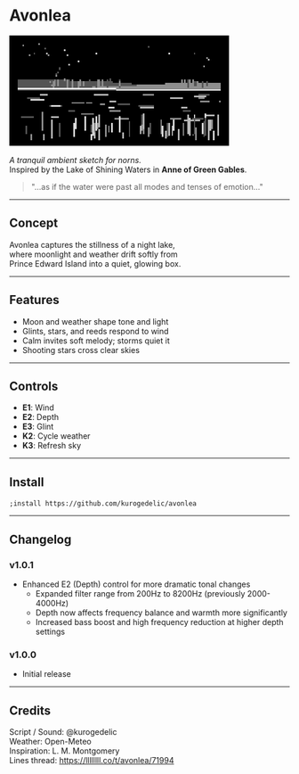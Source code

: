 # Avonlea

![cover](cover.png)

_A tranquil ambient sketch for norns._  
Inspired by the Lake of Shining Waters in **Anne of Green Gables**.

> "...as if the water were past all modes and tenses of emotion..."

---

## Concept

Avonlea captures the stillness of a night lake,  
where moonlight and weather drift softly from  
Prince Edward Island into a quiet, glowing box.

---

## Features

- Moon and weather shape tone and light
- Glints, stars, and reeds respond to wind
- Calm invites soft melody; storms quiet it
- Shooting stars cross clear skies

---

## Controls

- **E1**: Wind
- **E2**: Depth
- **E3**: Glint
- **K2**: Cycle weather
- **K3**: Refresh sky

---

## Install

```
;install https://github.com/kurogedelic/avonlea
```

---

## Changelog

### v1.0.1
- Enhanced E2 (Depth) control for more dramatic tonal changes
  - Expanded filter range from 200Hz to 8200Hz (previously 2000-4000Hz)
  - Depth now affects frequency balance and warmth more significantly
  - Increased bass boost and high frequency reduction at higher depth settings

### v1.0.0
- Initial release

---

## Credits

Script / Sound: @kurogedelic  
Weather: Open-Meteo  
Inspiration: L. M. Montgomery  
Lines thread: https://llllllll.co/t/avonlea/71994
